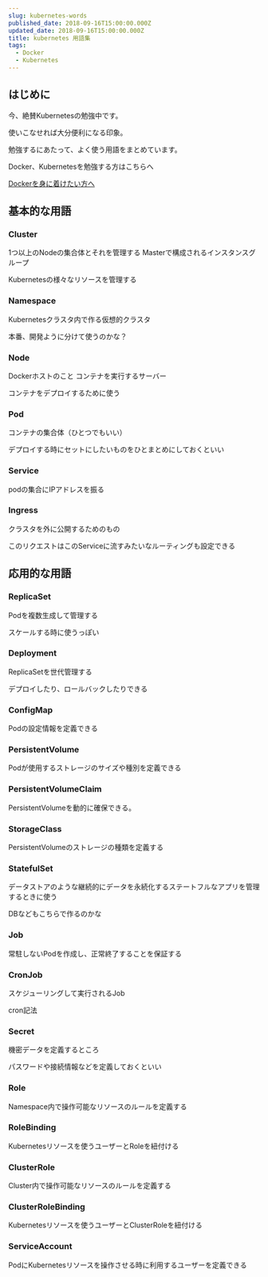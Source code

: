 ```yaml
---
slug: kubernetes-words
published_date: 2018-09-16T15:00:00.000Z
updated_date: 2018-09-16T15:00:00.000Z
title: kubernetes 用語集
tags:
  - Docker
  - Kubernetes
---
```

## はじめに

今、絶賛Kubernetesの勉強中です。

使いこなせれば大分便利になる印象。

勉強するにあたって、よく使う用語をまとめています。



Docker、Kubernetesを勉強する方はこちらへ

[Dockerを身に着けたい方へ](http://35.222.151.25/2018/09/11/173/)

## 基本的な用語

### Cluster

1つ以上のNodeの集合体とそれを管理する Masterで構成されるインスタンスグループ

Kubernetesの様々なリソースを管理する

### Namespace

Kubernetesクラスタ内で作る仮想的クラスタ

本番、開発ように分けて使うのかな？

### Node

Dockerホストのこと コンテナを実行するサーバー

コンテナをデプロイするために使う

### Pod

コンテナの集合体（ひとつでもいい）

デプロイする時にセットにしたいものをひとまとめにしておくといい

### Service

podの集合にIPアドレスを振る

### Ingress

クラスタを外に公開するためのもの

このリクエストはこのServiceに流すみたいなルーティングも設定できる

## 応用的な用語

### ReplicaSet

Podを複数生成して管理する

スケールする時に使うっぽい

### Deployment

ReplicaSetを世代管理する

デプロイしたり、ロールバックしたりできる

### ConfigMap

Podの設定情報を定義できる

### PersistentVolume

Podが使用するストレージのサイズや種別を定義できる

### PersistentVolumeClaim

PersistentVolumeを動的に確保できる。

### StorageClass

PersistentVolumeのストレージの種類を定義する

### StatefulSet

データストアのような継続的にデータを永続化するステートフルなアプリを管理するときに使う

DBなどもこちらで作るのかな

### Job

常駐しないPodを作成し、正常終了することを保証する

### CronJob

スケジューリングして実行されるJob

cron記法

### Secret

機密データを定義するところ

パスワードや接続情報などを定義しておくといい

### Role

Namespace内で操作可能なリソースのルールを定義する

### RoleBinding

Kubernetesリソースを使うユーザーとRoleを紐付ける

### ClusterRole

Cluster内で操作可能なリソースのルールを定義する

### ClusterRoleBinding

Kubernetesリソースを使うユーザーとClusterRoleを紐付ける

### ServiceAccount

PodにKubernetesリソースを操作させる時に利用するユーザーを定義できる